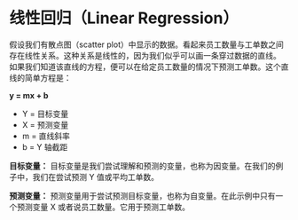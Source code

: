 # 线性回归（Linear Regression）
假设我们有散点图（scatter plot）中显示的数据。看起来员工数量与工单数之间存在线性关系。这种关系是线性的，因为我们似乎可以画一条穿过数据的直线。
如果我们知道该直线的方程，便可以在给定员工数量的情况下预测工单数。这个直线的简单方程是：

**y = mx + b**
* Y = 目标变量
* X = 预测变量
* m = 直线斜率
* b = Y 轴截距

**目标变量：**
目标变量是我们尝试理解和预测的变量，也称为因变量。在我们的例子中，我们在尝试预测 Y 值或平均工单数。

**预测变量：**
预测变量用于尝试预测目标变量，也称为自变量。在此示例中只有一个预测变量 X 或者说员工数量。它用于预测工单数。
